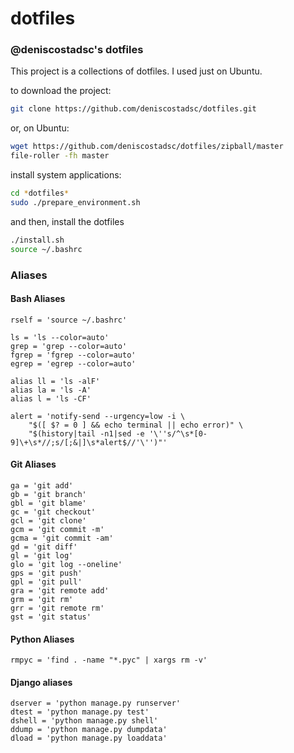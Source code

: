 dotfiles
========

### @deniscostadsc's dotfiles

This project is a collections of dotfiles. I used just on Ubuntu.

to download the project:

```bash
git clone https://github.com/deniscostadsc/dotfiles.git
```

or, on Ubuntu:

```bash
wget https://github.com/deniscostadsc/dotfiles/zipball/master
file-roller -fh master
```

install system applications:

```bash
cd *dotfiles*
sudo ./prepare_environment.sh
```

and then, install the dotfiles

```bash
./install.sh
source ~/.bashrc
```

### Aliases

#### Bash Aliases
```
rself = 'source ~/.bashrc'

ls = 'ls --color=auto'
grep = 'grep --color=auto'
fgrep = 'fgrep --color=auto'
egrep = 'egrep --color=auto'

alias ll = 'ls -alF'
alias la = 'ls -A'
alias l = 'ls -CF'

alert = 'notify-send --urgency=low -i \
    "$([ $? = 0 ] && echo terminal || echo error)" \
    "$(history|tail -n1|sed -e '\''s/^\s*[0-9]\+\s*//;s/[;&|]\s*alert$//'\'')"'
```

#### Git Aliases
```
ga = 'git add'
gb = 'git branch'
gbl = 'git blame'
gc = 'git checkout'
gcl = 'git clone'
gcm = 'git commit -m'
gcma = 'git commit -am'
gd = 'git diff'
gl = 'git log'
glo = 'git log --oneline'
gps = 'git push'
gpl = 'git pull'
gra = 'git remote add'
grm = 'git rm'
grr = 'git remote rm'
gst = 'git status'
```

#### Python Aliases
```
rmpyc = 'find . -name "*.pyc" | xargs rm -v'
```

#### Django aliases
```
dserver = 'python manage.py runserver'
dtest = 'python manage.py test'
dshell = 'python manage.py shell'
ddump = 'python manage.py dumpdata'
dload = 'python manage.py loaddata'
```
